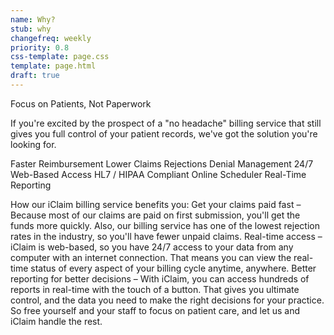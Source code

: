 ```yaml
---
name: Why?
stub: why
changefreq: weekly
priority: 0.8
css-template: page.css
template: page.html
draft: true
---
```

Focus on Patients, Not Paperwork

If you're excited by the prospect of a "no headache" billing service that still gives you full control of your patient records, we've got the solution you're looking for.

Faster Reimbursement
Lower Claims Rejections
Denial Management
24/7 Web-Based Access
HL7 / HIPAA Compliant
Online Scheduler
Real-Time Reporting

How our iClaim billing service benefits you:
Get your claims paid fast – Because most of our claims are paid on first submission, you'll get the funds more quickly. Also, our billing service has one of the lowest rejection rates in the industry, so you'll have fewer unpaid claims.
Real-time access – iClaim is web-based, so you have 24/7 access to your data from any computer with an internet connection. That means you can view the real-time status of every aspect of your billing cycle anytime, anywhere.
Better reporting for better decisions – With iClaim, you can access hundreds of reports in real-time with the touch of a button. That gives you ultimate control, and the data you need to make the right decisions for your practice.
So free yourself and your staff to focus on patient care, and let us and iClaim handle the rest.
